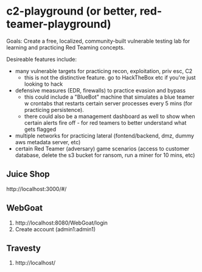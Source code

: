 # c2-playground (or better, red-teamer-playground)
Goals: Create a free, localized, community-built vulnerable testing lab for learning and practicing Red Teaming concepts. 

Desireable features include:
- many vulnerable targets for practicing recon, exploitation, priv esc, C2
  - this is not the distinctive feature. go to HackTheBox etc if you're just looking to hack
- defensive measures (EDR, firewalls) to practice evasion and bypass
  - this could include a "BlueBot" machine that simulates a blue teamer w crontabs that restarts certain server processes every 5 mins (for practicing persistence).
  - there could also be a management dashboard as well to show when certain alerts fire off - for red teamers to better understand what gets flagged
- multiple networks for practicing lateral (fontend/backend, dmz, dummy aws metadata server, etc)
- certain Red Teamer (adversary) game scenarios (access to customer database, delete the s3 bucket for ransom, run a miner for 10 mins, etc)



## Juice Shop
http://localhost:3000/#/

## WebGoat
1. http://localhost:8080/WebGoat/login
2. Create account (admin1:admin1)

## Travesty
1. http://localhost/
